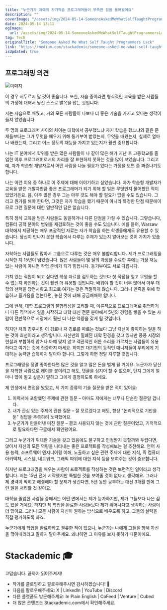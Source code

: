 ```yaml
---
title: "누군가가 저에게 자가학습 프로그래머들이 부족한 점을 물어봤어요"
description: ""
coverImage: "/assets/img/2024-05-14-SomeoneAskedMeWhatSelfTaughtProgrammersLack_0.png"
date: 2024-05-14 13:11
ogImage: 
  url: /assets/img/2024-05-14-SomeoneAskedMeWhatSelfTaughtProgrammersLack_0.png
tag: Tech
originalTitle: "Someone Asked Me What Self Taught Programmers Lack"
link: "https://medium.com/stackademic/someone-asked-me-what-self-taught-programmers-lack-d1c33d63fba5"
isUpdated: true
---
```





## 프로그래밍 의견

![이미지](/assets/img/2024-05-14-SomeoneAskedMeWhatSelfTaughtProgrammersLack_0.png)

이 경우 서두르지 말 것이 좋습니다. 또한, 자습 중이라면 형식적인 교육을 받은 사람들의 가정에 대해서 당신 스스로 발목을 잡는 것입니다.

저는 자습으로 배웠고, 거의 모든 사람들이 나보다 더 좋은 기술을 가지고 있다는 생각이 들지 않았습니다.



두 명의 프로그래머 사이의 차이는 대학에서 공부했느냐 자기 학습을 했느냐와 같은 문제들보다는 그가 무엇을 배우기 위해 동기부여 받았는지, 무엇을 배웠는지, 실제로 얼마나 배웠는지, 그리고 어느 정도의 재능을 가지고 있는지가 훨씬 중요합니다.

나는 IT 분야에서 학위를 받은 많은 사람들이 나 같이 많은 해가 지난 후 고등학교를 졸업한 이후 프로그래머로서의 자리를 잘 표현하지 못하는 것을 많이 보았습니다. 그리고 예, 자가 학습형 개발자로서 어떤 사람을 나눌 필요가 있다는 가정을 보면 좀 짜증나기도 합니다. 

나는 이런 이유 중 하나로 이 주제에 대해 이야기하고 싶었습니다. 자가 학습형 개발자가 교육을 받은 개발자만큼 좋은 프로그래머가 되기 위해 할 일은 무엇인지 물어봤던 적이 있었거든요. 음, 아주 많은 경우 그는 아무 것도 해야 할 필요가 없을 수도 있습니다. 그리고 뭔가를 해야 한다면, 그것은 자가 학습을 했기 때문이 아니라 특정한 단점 때문에이므로 그런 질문에 대한 일반적인 답은 없습니다.

특히 정식 교육을 받은 사람들도 동일하거나 다른 단점을 가질 수 있습니다. 그렇습니다, 컴퓨터 공학 분야의 범위를 재검토하는 것이 좋을 수도 있습니다. 예를 들어, Warsaw 대학에서 제공하는 매우 포괄적인 자료는 자가 학습을 하는 학생들에게도 유용할 수 있습니다. 당신이 만나지 못한 학습에서 다루는 주제가 있는지 알아보는 것이 가치가 있습니다.



자학하는 사람들도 많아서 그룹으로 다루는 것은 매우 불합리합니다. 제가 프로그래밍을 시작한 지 15년이 넘었습니다. 많은 사람들이 몇 달의 과정을 수료한 후에는 가장 재능 있는 사람이 아니면 작업 준비가 되기 힘듭니다. 동기부여도 서로 다릅니다.

가치 있는 직원이 되고 싶다면 학생 자료를 검토하는 것보다 첫 직장을 얻고 무엇을 할 수 없는지 확인하는 것이 훨씬 더 유용할 것입니다. 배워야 할 것이 너무 많아서 아무 대학의 선택을 당연시하고 최고로 여기는 것은 적절하지 않습니다. 그러나 만족을 위해 학습하고 즐거움을 얻는다면, 놓친 것에 대해 궁금해해야 합니다.

그에 반해, 대학 프로그램의 불합리성을 고려할 때, 이론적으로 프로그래머로 취업하거나 다른 직책에서 일을 시작하고 대학 대신 전문 분야에서 5년의 경험을 쌓을 수 있는 사람이 전반적으로 시장에서 훨씬 더 나은 역량을 갖게 될 것입니다. 

하지만 저의 경우처럼 이 경로나 저 경로를 따르는 것보다 그냥 자신이 좋아하는 일을 하는 것이 최선이라고 생각합니다. 자신만의 밀폐된 대학 환경을 갖고 있지만 종종 시장의 현실과 부합하지 않거나 아예 맞지 않고 객관적인 허튼 소리를 가르치는 사람들이 유용하다고 여기는 것에 집중하지 마세요. 하지만 대기업의 동적인 매니저들이 우리에게 기대하는 능력만 습득하지 말아야 합니다. 그렇게 하면 정말 지루할 것입니다.



프로그래밍을 정말 좋아한다면 많은 것을 알고 많은 돈을 벌게 될 거예요. 누군가가 당신을 자학한 사람으로 레이블 붙이려고 해도, 댓글을 심지어 할 수 없으며, 단지 그에게 얼마나 많이 벌고 싶은지 말하고 그에게 결정하도록 하세요.

제 인생에서 면접을 봤었고, 세 가지 종류의 기술 질문을 받은 적이 있어요:

1. 이력서에 포함했던 주제에 관한 질문 – 아마도 저에게는 너무나 단순한 질문일 겁니다.
2. 내가 관심 있는 주제에 관한 질문 – 잘 모르겠다고 해도, 항상 "논리적으로 기반을 둔" 정답을 추측하려 노력했어요.
3. 누군가가 만들어낸 미친 질문 – 결코 사용되지 않는 것에 관한 질문이었고, 기적적으로 필요하다면 구글에서 확인됐어요.

그리고 누군가가 위대한 기술을 갖고 있음에도 불구하고 인정받지 못할까봐 두렵다면, 앉아서 자신의 모든 역량을 나타내는 좋은 프로젝트를 작성해보는 걸 추천해요. 언어 사용 능력, 소프트웨어 엔지니어링 이해, 노출하고 싶은 관련 주제에 대한 지식, 즉 컴퓨터 아키텍처, 시스템, 네트워크, 그래픽 따위에 대한 지식 등을 보여주는 것이 중요합니다.



하지만 프로그래밍을 배우는 사람이 프로젝트를 작성하는 것은 보편적인 일이라고 생각합니다. 저는 15년 전에 시작했지만 특별한 것을 보여줄 것이 없다고 생각해요. 그러나 제 경력이 막히고 해결해야 할 문제가 생긴다면, 5년 동안 공부하는 대신 3개월 만에 그런 일을 처리할 것 같아요.

대학을 졸업한 사람들 중에서는 어떤 면에서는 제가 능가하지만, 제가 그들보다 나은 점도 있을 거예요. 하지만 제 학업을 완료한 사람들보다 제가 뛰어나다고 생각하는 사람이 더 많아요. 그러니 모든 사람이 자신이 원하는 방식으로 배우도록 하고, 그들의 실력을 직접 평가하도록 하죠.

누군가에게 학업을 완료하라고 권유한 적이 없으니, 누군가는 나에게 그들을 향해 자신을 깎아내리라고 말하지 말아주세요. 왜냐하면 그 이유를 보지 못하기 때문이에요.

# Stackademic 🎓



고맙습니다. 끝까지 읽어주셔서!

- 작가를 클로밍하고 팔로우해주시면 감사하겠습니다! 👏
- 다음을 팔로우해주세요: X | LinkedIn | YouTube | Discord
- 다른 플랫폼도 방문해주세요: In Plain English | CoFeed | Venture | Cubed
- 더 많은 콘텐츠는 Stackademic.com에서 확인해주세요.